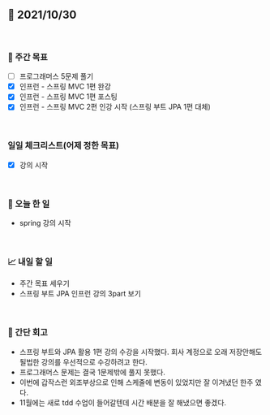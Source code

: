 ## 📅 2021/10/30

<br/>

### 🏹 주간 목표

- [ ] 프로그래머스 5문제 풀기
- [x] 인프런 - 스프링 MVC 1편 완강
- [x] 인프런 - 스프링 MVC 1편 포스팅
- [x] 인프런 - 스프링 MVC 2편 인강 시작 (스프링 부트 JPA 1편 대체)

<br/>

### 일일 체크리스트(어제 정한 목표)

- [x] 강의 시작

<br/>

### 💯 오늘 한 일

- spring 강의 시작

<br/>

### 📈 내일 할 일

- 주간 목표 세우기
- 스프링 부트 JPA 인프런 강의 3part 보기

<br/>

### 🧐 간단 회고

- 스프링 부트와 JPA 활용 1편 강의 수강을 시작했다. 회사 계정으로 오래 저장안해도 될법한 강의를 우선적으로 수강하려고 한다.
- 프로그래머스 문제는 결국 1문제밖에 풀지 못했다.
- 이번에 갑작스런 외조부상으로 인해 스케줄에 변동이 있었지만 잘 이겨냈던 한주 였다.
- 11월에는 새로 tdd 수업이 들어갈텐데 시간 배분을 잘 해냈으면 좋겠다.

